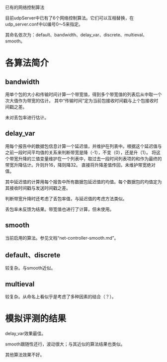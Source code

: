 已有的网络控制算法

目前udpServer中已有了6个网络控制算法。它们可以互相替换，在udp_server.conf中以编号0～5来指定。

其命名依次为：default、bandwidth、delay_var、discrete、multieval、smooth。

# 各算法简介

## bandwidth

用单个包的大小和传输时间计算一个带宽值，得到多个带宽值的列表后从中取一个次大值作为带宽的估计。
其中“传输时间”定为当前包接收时间戳与上个包接收时间戳之差。

未对丢包率进行估计。

## delay_var

用每个报告中的数据包信息计算一个延迟值，并维护在列表中。根据这个延迟值与之前一段时间平均值的关系来判断带宽是降（-1），不变（0），还是升（1）。
将这个带宽升降的三值变量维护在一个列表中，取过去一段时间列表项的和作为最终的带宽升降估计。升则升16，降则降32。
直接将升降差值传回，未维护带宽绝对值。

其中延迟值的计算用每个报告中所有数据包延迟值的均值。每个数据包的均值定为其接收时间戳与发送时间戳之差。

判断带宽升降时还考虑了丢包率值，与延迟值的考虑方法类似。

丢包率未反馈为结果。带宽值也进行了计算，但未使用。

## smooth

当前启用的算法。参见文档“net-controller-smooth.md”。

## default、discrete

较复杂。与smooth近似。

## multieval

较复杂。从命名上看似乎是考虑了多种因素的结合（？）。

# 模拟评测的结果

delay_var效果最佳。

smooth跟随性还行，波动很大；与其近似的算法结果也类似。

其他算法效果不好。